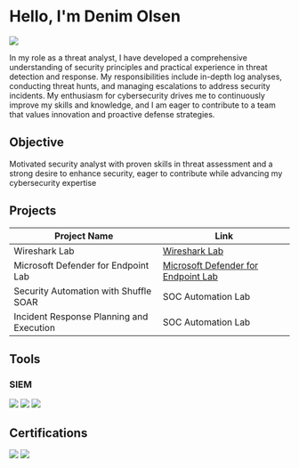 # Hello, I'm Denim Olsen
<a href="https://www.linkedin.com/in/denimolsen/"><img src="https://img.shields.io/badge/-LinkedIn-0072b1?&style=for-the-badge&logo=linkedin&logoColor=white" /></a>

In my role as a threat analyst, I have developed a comprehensive understanding of security principles and practical experience in threat detection and response. 
My responsibilities include in-depth log analyses, conducting threat hunts, and managing escalations to address security incidents. My enthusiasm for cybersecurity 
drives me to continuously improve my skills and knowledge, and I am eager to contribute to a team that values innovation and proactive defense strategies.

## Objective

Motivated security analyst with proven skills in threat assessment and a strong desire to enhance security, eager to contribute while advancing my cybersecurity expertise

## Projects

| Project Name                                         | Link |
|-----------------------------------------------|----------------------------|
| Wireshark Lab          | <a href="https://github.com/denimolsen/Wireshark-Lab">Wireshark Lab</a>|
| Microsoft Defender for Endpoint Lab | <a href="https://github.com/0xrajneesh/Home-Lab/blob/master/microsoft-defender-for-endpoint-Home-Lab.md">Microsoft Defender for Endpoint Lab</a>|
| Security Automation with Shuffle SOAR         | SOC Automation Lab|
| Incident Response Planning and Execution      | SOC Automation Lab|

## Tools

### SIEM
<div>
    <img src="https://img.shields.io/badge/-Microsoft_Sentinel-0078D4?&style=for-the-badge&logo=Microsoft&logoColor=white" />
    <img src="https://img.shields.io/badge/-Splunk-000000?&style=for-the-badge&logo=Splunk&logoColor=white" />
    <img src="https://img.shields.io/badge/-Elastic-005571?&style=for-the-badge&logo=Elastic&logoColor=white" />
</div>

## Certifications
<div>
<img src="https://img.shields.io/badge/-AZ%20900-0078D4?&style=for-the-badge&logo=Microsoft%20Azure&logoColor=white" />
<img src="https://img.shields.io/badge/-A%2B-4D4D4D?&style=for-the-badge&logo=CompTIA&logoColor=white" />
</div>
